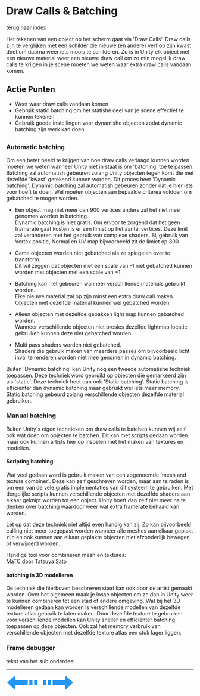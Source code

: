 # Draw Calls & Batching
[terug naar index](/Index.md#unity-settings)  

Het tekenen van een object op het scherm gaat via 'Draw Calls'. Draw calls zijn te verglijken met een schilder die nieuwe (en andere) verf op zijn 
kwast doet om daarna weer iets moois te schilderen. Zo is in Unity elk object met een nieuwe material weer een nieuwe draw call om zo min mogelijk 
draw calls te krijgen in je scene moeten we weten waar extra draw calls vandaan komen.

## Actie Punten
* Weet waar draw calls vandaan komen
* Gebruik static batching om het statishe deel van je scene effectief te kunnen tekenen
* Gebruik goede instellingen voor dynamishe objecten zodat dynamic batching zijn werk kan doen
##  

### Automatic batching 

Om een beter beeld te krijgen van hoe draw calls verlaagd kunnen worden moeten we weten wanneer Unity niet in staat is om 'batching' toe te passen. 
Batching zal automatish gebeuren zolang Unity objecten tegen komt die met dezelfde 'kwast' getekend kunnen worden. Dit proces heet 'Dynamic batching'. 
Dynamic batching zal automatish gebeuren zonder dat je hier iets voor hoeft te doen. Wel moeten objecten aan bepaalde criterea voldoen om gebatched 
te mogen worden.

* Een object mag niet meer dan 900 vertices anders zal het niet mee genomen worden in batching.  
Dynamic batching is niet gratis. Om ervoor te zorgend dat het geen framerate gaat kosten is er een limiet op het aantal vertices. Deze limit zal 
veranderen met het gebruik van complexe shaders. Bij gebruik van Vertex positie, Normal en UV map bijvoorbeeld zit de limiet op 300.

* Game objecten worden niet gebatched als ze spiegelen over te transform.  
Dit wil zeggen dat objecten met een scale van -1 niet gebatched kunnen worden met objecten met een scale van +1.
 
* Batching kan niet gebeuren wanneer verschillende materials gebruikt worden.  
Elke nieuwe material zal op zijn minst een extra draw call maken. Objecten met dezelfde material kunnen wel gebatched worden.

* Alleen objecten met dezelfde gebakken light map kunnen gebatched worden.  
Wanneer verschillende objecten niet presies dezelfde lightmap locatie gebruiken kunnen deze niet gebatched worden.

* Multi pass shaders worden niet gebatched.  
Shaders die gebruik maken van meerdere passes om bijvoorbeeld licht inval te renderen worden niet mee genomen in dynamic batching.

Buiten 'Dynamic batching' kan Unity nog een tweede automatishe techniek toepassen. Deze techniek word gebruikt op objecten die gemarkeerd 
zijn als 'static'. Deze techniek heet dan ook 'Static batching'. Static batching is efficiënter dan dynamic batching maar gebruikt wel iets 
meer memory. Static batching gebeurd zolang verschillende objecten dezelfde material gebruiken.

### Manual batching

Buiten Unity's eigen technieken om draw calls te batchen kunnen wij zelf ook wat doen om objecten te batchen. Dit kan met scripts gedaan 
worden maar ook kunnen artists hier op inspelen met het maken van textures en modellen.  

#### Scripting batching

Wat veel gedaan word is gebruik maken van een zogenoemde 'mesh and texture combiner'. Deze kan zelf geschreven worden, maar aan te raden is 
om een van de vele gratis implementaties van dit systeem te gebruiken. Met dergelijke scripts kunnen verschillende objecten met dezelfde shaders 
aan elkaar geknipt worden tot een object. Unity hoeft dan zelf niet meer na te denken over batching waardoor weer wat extra framerate behaald 
kan worden.  

Let op dat deze techniek niet altijd even handig kan zij. Zo kan bijvoorbeeld culling niet meer toegepast worden wanneer alle meshes aan elkaar 
geplakt zijn en ook kunnen aan elkaar geplakte objecten niet afzonderlijk bewegen of verwijderd worden.

Handige tool voor combineren mesh en textures:  
[MaTC door Tatsuya Sato](https://bitbucket.org/ciitt/mesh-and-texture-combiner)  

#### batching in 3D modelleren

De techniek die hierboven beschreven staat kan ook door de artist gemaakt worden. Over het algemeen maak je losse objecten om ze dan in Unity weer 
te kunnen combineren tot een stad of andere omgeving. Wat bij het 3D modelleren gedaan kan worden is verschillende modellen van dezelfde texture 
atlas gebruik te laten maken. Door dezelfde texture te gebruiken voor verschillende modellen kan Unity sneller en efficiënter batching toepassen 
op deze objecten. Ook zal het memory verbruik van verschillende objecten met dezelfde texture atlas een stuk lager liggen.  

### Frame debugger

tekst van het sub onderdeel


---
[![Last Page](/Afbeeldingen/Arrow_back_small.png)](/Graphics/ParticleSystems.md) [![Next Page](/Afbeeldingen/Arrow_next_small.png)](/UnitySettings/Culling.md)